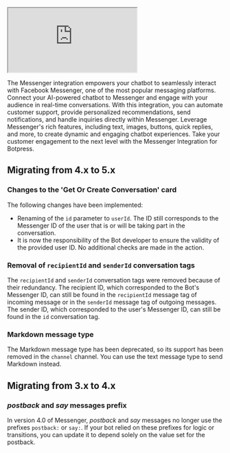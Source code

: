 <iframe src="https://www.youtube.com/embed/pOIrLMpZZqc"></iframe>

The Messenger integration empowers your chatbot to seamlessly interact with Facebook Messenger, one of the most popular messaging platforms. Connect your AI-powered chatbot to Messenger and engage with your audience in real-time conversations. With this integration, you can automate customer support, provide personalized recommendations, send notifications, and handle inquiries directly within Messenger. Leverage Messenger's rich features, including text, images, buttons, quick replies, and more, to create dynamic and engaging chatbot experiences. Take your customer engagement to the next level with the Messenger Integration for Botpress.

## Migrating from 4.x to 5.x

### Changes to the 'Get Or Create Conversation' card

The following changes have been implemented:

- Renaming of the `id` parameter to `userId`. The ID still corresponds to the Messenger ID of the user that is or will be taking part in the conversation.
- It is now the responsibility of the Bot developer to ensure the validity of the provided user ID. No additional checks are made in the action.

### Removal of `recipientId` and `senderId` conversation tags

The `recipientId` and `senderId` conversation tags were removed because of their redundancy. The recipient ID, which corresponded to the Bot's Messenger ID, can still be found in the `recipientId` message tag of incoming message or in the `senderId` message tag of outgoing messages. The sender ID, which corresponded to the user's Messenger ID, can still be found in the `id` conversation tag.

### Markdown message type

The Markdown message type has been deprecated, so its support has been removed in the `channel` channel. You can use the text message type to send Markdown instead.

## Migrating from 3.x to 4.x

### _postback_ and _say_ messages prefix

In version 4.0 of Messenger, _postback_ and _say_ messages no longer use the prefixes `postback:` or `say:`. If your bot relied on these prefixes for logic or transitions, you can update it to depend solely on the value set for the postback.
